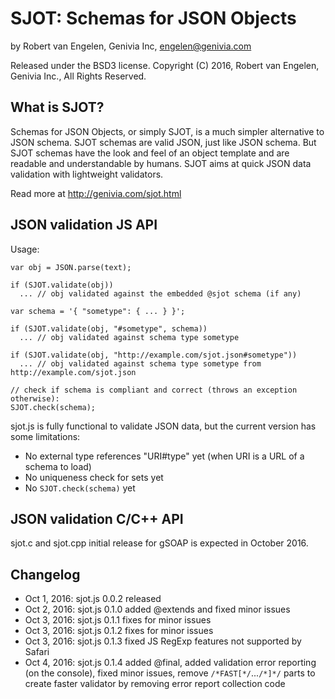 
SJOT: Schemas for JSON Objects
==============================

by Robert van Engelen, Genivia Inc, <engelen@genivia.com>

Released under the BSD3 license.
Copyright (C) 2016, Robert van Engelen, Genivia Inc., All Rights Reserved.

What is SJOT?
-------------

Schemas for JSON Objects, or simply SJOT, is a much simpler alternative to JSON
schema.  SJOT schemas are valid JSON, just like JSON schema.  But SJOT schemas
have the look and feel of an object template and are readable and
understandable by humans.  SJOT aims at quick JSON data validation with
lightweight validators.

Read more at <http://genivia.com/sjot.html>

JSON validation JS API
----------------------

Usage:

    var obj = JSON.parse(text);

    if (SJOT.validate(obj))
      ... // obj validated against the embedded @sjot schema (if any)
   
    var schema = '{ "sometype": { ... } }';
   
    if (SJOT.validate(obj, "#sometype", schema))
      ... // obj validated against schema type sometype
   
    if (SJOT.validate(obj, "http://example.com/sjot.json#sometype"))
      ... // obj validated against schema type sometype from http://example.com/sjot.json

    // check if schema is compliant and correct (throws an exception otherwise):
    SJOT.check(schema);

sjot.js is fully functional to validate JSON data, but the current version has
some limitations:

- No external type references "URI#type" yet (when URI is a URL of a schema to load)
- No uniqueness check for sets yet
- No `SJOT.check(schema)` yet

JSON validation C/C++ API
-------------------------

sjot.c and sjot.cpp initial release for gSOAP is expected in October 2016.

Changelog
---------

- Oct 1, 2016: sjot.js 0.0.2 released
- Oct 2, 2016: sjot.js 0.1.0 added @extends and fixed minor issues
- Oct 3, 2016: sjot.js 0.1.1 fixes for minor issues
- Oct 3, 2016: sjot.js 0.1.2 fixes for minor issues
- Oct 3, 2016: sjot.js 0.1.3 fixed JS RegExp features not supported by Safari
- Oct 4, 2016: sjot.js 0.1.4 added @final, added validation error reporting (on the console), fixed minor issues, remove `/*FAST[*/`...`/*]*/` parts to create faster validator by removing error report collection code
